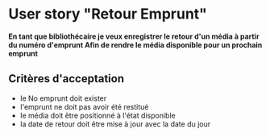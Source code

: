# User story "Retour Emprunt" 

 **En tant que bibliothécaire 
je veux enregistrer le retour d'un média à partir du numéro d'emprunt 
Afin de rendre le média disponible pour un prochain emprunt**

## Critères d'acceptation 
 - le No emprunt doit exister 
 - l'emprunt ne doit pas avoir été restitué 
 - le média doit être positionné à l'état disponible 
 - la date de retour doit être mise à jour avec la date du jour

